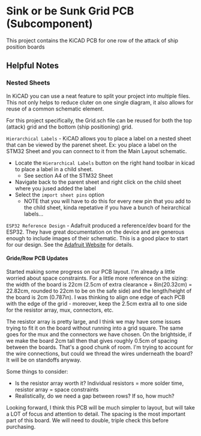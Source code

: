 # Sink or be Sunk Grid PCB (Subcomponent)

This project contains the KiCAD PCB for one row of the attack of ship position boards
## Helpful Notes

### Nested Sheets

In KiCAD you can use a neat feature to split your project into multiple files. This not only helps to reduce cluter on one single diagram, it also allows for reuse of a common schematic element.

For this project specifically, the Grid.sch file can be reused for both the top (attack) grid and the bottom (ship positioning) grid.

`Hierarchical Labels` - KiCAD allows you to place a label on a nested sheet that can be viewed by the parenet sheet. Ex: you place a label on the STM32 Sheet and you can connect to it from the Main Layout schematic.

- Locate the `Hierarchical Labels` button on the right hand toolbar in kicad to place a label in a child sheet.
  - See section A4 of the STM32 Sheet
- Navigate back to the parent sheet and right click on the child sheet where you jused added the label
- Select the `import sheet pins` option
  - NOTE that you will have to do this for every new pin that you add to the child sheet, kinda repetative if you have a bunch of heirarchical labels...

`ESP32 Reference Design` - Adafruit produced a reference/dev board for the ESP32. They have great documentation on the device and are generous enough to include images of their schematic. This is a good place to start for our design. See the [Adafruit Website](https://learn.adafruit.com/adafruit-huzzah32-esp32-feather/downloads) for details.


#### Gride/Row PCB Updates

Started making some progress on our PCB layout. I'm already a little worried about space constraints. For a little more reference on the sizing: the width of the board is 22cm (2.5cm of extra clearance + 8in(20.32cm) = 22.82cm, rounded to 22cm to be on the safe side) and the length/height of the board is 2cm (0.787in). I was thinking to align one edge of each PCB with the edge of the grid - moreover, keep the 2.5cm extra all to one side for the resistor array, mux, connectors, etc.

The resistor array is pretty large, and I think we may have some issues trying to fit it on the board without running into a grid square. The same goes for the mux and the connectors we have chosen. On the brightside, if we make the board 2cm tall then that gives roughly 0.5cm of spacing between the boards. That's a good chunk of room. I'm trying to account for the wire connections, but could we thread the wires underneath the board? It will be on standoffs anyway.

Some things to consider:
- Is the resistor array worth it? Individual resistors = more solder time, resistor array = space constraints 
- Realistically, do we need a gap between rows? If so, how much? 

Looking forward, I think this PCB will be much simpler to layout, but will take a LOT of focus and attention to detail. The spacing is the most important part of this board. We will need to double, triple check this before purchasing. 
